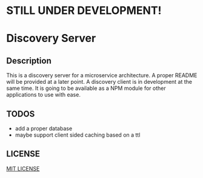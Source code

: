 
# STILL UNDER DEVELOPMENT!

# Discovery Server

## Description
This is a discovery server for a microservice architecture. A proper README
will be provided at a later point.
A discovery client is in development at the same time. It is going to be available
as a NPM module for other applications to use with ease. 
## TODOS
- add a proper database
- maybe support client sided caching based on a ttl

## LICENSE
[MIT LICENSE](https://github.com/CompeteLeague/discoveryserver/blob/master/LICENSE)
